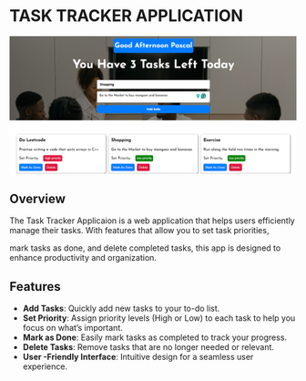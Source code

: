 # TASK TRACKER APPLICATION
![project-preview](src/assets/images/preview.png)

## Overview

The Task Tracker Applicaion is a web application that helps users efficiently manage their tasks. With features that allow you to set task priorities, 

mark tasks as done, and delete completed tasks, this app is designed to enhance productivity and organization.

## Features

- **Add Tasks**: Quickly add new tasks to your to-do list.
- **Set Priority**: Assign priority levels (High or Low) to each task to help you focus on what’s important.
- **Mark as Done**: Easily mark tasks as completed to track your progress.
- **Delete Tasks**: Remove tasks that are no longer needed or relevant.
- **User -Friendly Interface**: Intuitive design for a seamless user experience.

